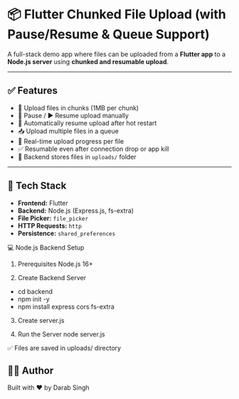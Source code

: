 # 📦 Flutter Chunked File Upload (with Pause/Resume & Queue Support)

A full-stack demo app where files can be uploaded from a **Flutter app** to a **Node.js server** using **chunked and resumable upload**.

---

## ✅ Features

- 🔁 Upload files in chunks (1MB per chunk)
- 🛑 Pause / ▶️ Resume upload manually
- 🔁 Automatically resume upload after hot restart
- 📥 Upload multiple files in a queue
- 🔢 Real-time upload progress per file
- ✅ Resumable even after connection drop or app kill
- 📁 Backend stores files in `uploads/` folder

---

## 🧩 Tech Stack

- **Frontend:** Flutter
- **Backend:** Node.js (Express.js, fs-extra)
- **File Picker:** `file_picker`
- **HTTP Requests:** `http`
- **Persistence:** `shared_preferences`

💻 Node.js Backend Setup
1. Prerequisites
Node.js 16+

2. Create Backend Server
- cd backend
- npm init -y
- npm install express cors fs-extra

3. Create server.js

4. Run the Server
node server.js

✅ Files are saved in uploads/ directory


## 🧑‍💻 Author
Built with ❤️ by Darab Singh
